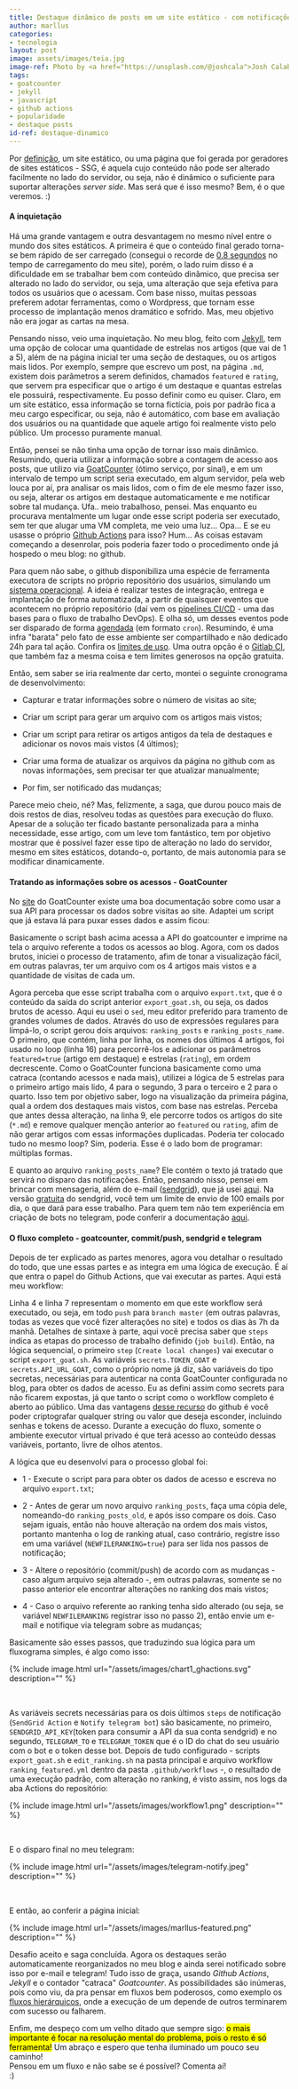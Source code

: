 ```yaml
---
title: Destaque dinâmico de posts em um site estático - com notificações por e-mail e telegram
author: marllus
categories:
- tecnologia
layout: post
image: assets/images/teia.jpg
image-ref: Photo by <a href="https://unsplash.com/@joshcala">Josh Calabrese</a>
tags:
- goatcounter
- jekyll
- javascript
- github actions
- popularidade
- destaque posts
id-ref: destaque-dinamico
---
```


Por [definição](https://en.wikipedia.org/wiki/Static_web_page), um site estático, ou uma página que foi gerada por geradores de sites estáticos - SSG, é aquela cujo conteúdo não pode ser alterado facilmente no lado do servidor, ou seja, não é dinâmico o suficiente para suportar alterações *server side*. Mas será que é isso mesmo? Bem, é o que veremos. :)

#### A inquietação

Há uma grande vantagem e outra desvantagem no mesmo nível entre o mundo dos sites estáticos. A primeira é que o conteúdo final gerado torna-se bem rápido de ser carregado (consegui o recorde de [0.8 segundos](https://www.webpagetest.org/result/210531_AiDcA2_db665fc676bb41970c884837e3492bd8/) no tempo de carregamento do meu site), porém, o lado ruim disso é a dificuldade em se trabalhar bem com conteúdo dinâmico, que precisa ser alterado no lado do servidor, ou seja, uma alteração que seja efetiva para todos os usuários que o acessam. Com base nisso, muitas pessoas preferem adotar ferramentas, como o Wordpress, que tornam esse processo de implantação menos dramático e sofrido. Mas, meu objetivo não era jogar as cartas na mesa.

Pensando nisso, veio uma inquietação. No meu blog, feito com [Jekyll](https://jekyllrb.com/), tem uma opção de colocar uma quantidade de estrelas nos artigos (que vai de 1 a 5), além de na página inicial ter uma seção de destaques, ou os artigos mais lidos. Por exemplo, sempre que escrevo um post, na página `.md`, existem dois parâmetros a serem definidos, chamados `featured` e `rating`, que servem pra especificar que o artigo é um destaque e quantas estrelas ele possuirá, respectivamente. Eu posso definir como eu quiser. Claro, em um site estático, essa informação se torna fictícia, pois por padrão fica a meu cargo  especificar, ou seja, não é automático, com base em avaliação dos usuários ou na quantidade que aquele artigo foi realmente visto pelo público. Um processo puramente manual.

Então, pensei se não tinha uma opção de tornar isso mais dinâmico. Resumindo, queria utilizar a informação sobre a contagem de acesso aos posts, que utilizo via [GoatCounter](https://www.goatcounter.com/) (ótimo serviço, por sinal), e em um intervalo de tempo um script seria executado, em algum servidor, pela web louca por aí, pra analisar os mais lidos, com o fim de ele mesmo fazer isso, ou seja, alterar os artigos em destaque automaticamente e me notificar sobre tal mudança. Ufa.. meio trabalhoso, pensei. Mas enquanto eu procurava mentalmente um lugar onde esse script poderia ser executado, sem ter que alugar uma VM completa, me veio uma luz... Opa... E se eu usasse o próprio [Github Actions](https://docs.github.com/pt/actions/learn-github-actions) para isso? Hum... As coisas estavam começando a desenrolar, pois poderia fazer todo o procedimento onde já hospedo o meu blog: no github. 

Para quem não sabe, o github disponibiliza uma espécie de ferramenta executora de scripts no próprio repositório dos usuários, simulando um [sistema operacional](https://github.com/actions/virtual-environments). A ideia é realizar testes de integração, entrega e implantação de forma automatizada, a partir de quaisquer eventos que acontecem no próprio repositório (daí vem os [pipelines CI/CD](https://www.redhat.com/pt-br/topics/devops/what-is-ci-cd) - uma das bases para o fluxo de trabalho DevOps). E olha só, um desses eventos pode ser disparado de forma [agendada](https://docs.github.com/pt/actions/reference/events-that-trigger-workflows#) (em formato `cron`). Resumindo, é uma infra "barata" pelo fato de esse ambiente ser compartilhado e não dedicado 24h para tal ação. Confira os [limites de uso](https://docs.github.com/pt/actions/reference/usage-limits-billing-and-administration). Uma outra opção é o [Gitlab CI](https://docs.gitlab.com/ee/ci/), que também faz a mesma coisa e tem limites generosos na opção gratuita.

Então, sem saber se iria realmente dar certo, montei o seguinte cronograma de desenvolvimento:

- Capturar e tratar informações sobre o número de visitas ao site;

- Criar um script para gerar um arquivo com os artigos mais vistos;

- Criar um script para retirar os artigos antigos da tela de destaques e adicionar os novos mais vistos (4 últimos);

- Criar uma forma de atualizar os arquivos da página no github com as novas informações, sem precisar ter que atualizar manualmente;

- Por fim, ser notificado das mudanças;

Parece meio cheio, né? Mas, felizmente, a saga, que durou pouco mais de dois restos de dias, resolveu todas as questões para execução do fluxo. Apesar de a solução ter ficado bastante personalizada para a minha necessidade, esse artigo, com um leve tom fantástico, tem por objetivo mostrar que é possível fazer esse tipo de alteração no lado do servidor, mesmo em sites estáticos, dotando-o, portanto, de mais autonomia para se modificar dinamicamente.

#### Tratando as informações sobre os acessos - GoatCounter

No [site](https://www.goatcounter.com/code/api) do GoatCounter existe uma boa documentação sobre como usar a sua API para processar os dados sobre visitas ao site. Adaptei um script que já estava lá para puxar esses dados e assim ficou:

<script src="https://gist.github.com/marlluslustosa/d2df55799c05cb838fbd3a79bc4a2401.js"></script>

Basicamente o script bash acima acessa a API do goatcounter e imprime na tela o arquivo referente a todos os acessos ao blog. Agora, com os dados brutos, iniciei o processo de tratamento, afim de tonar a visualização fácil, em outras palavras, ter um arquivo com os 4 artigos mais vistos e a quantidade de visitas de cada um.

<script src="https://gist.github.com/marlluslustosa/84d615ad0e702f1085a5262b69016431.js"></script>

Agora perceba que esse script trabalha com o arquivo `export.txt`, que é o conteúdo da saída do script anterior `export_goat.sh`, ou seja, os dados brutos de acesso. Aqui eu usei o `sed`, meu editor preferido para tramento de grandes volumes de dados. Através do uso de expressões regulares para limpá-lo, o script gerou dois arquivos: `ranking_posts` e `ranking_posts_name`. O primeiro, que contém, linha por linha, os nomes dos últimos 4 artigos, foi usado no loop (linha 16) para percorrê-los e adicionar os parâmetros `featured=true` (artigo em destaque) e estrelas (`rating`), em ordem decrescente. Como o GoatCounter funciona basicamente como uma catraca (contando acessos e nada mais), utilizei a lógica de 5 estrelas para o primeiro artigo mais lido, 4 para o segundo, 3 para o terceiro e 2 para o quarto. Isso tem por objetivo saber, logo na visualização da primeira página, qual a ordem dos destaques mais vistos, com base nas estrelas. Perceba que antes dessa alteração, na linha 9,  ele percorre todos os artigos do site (`*.md`) e remove qualquer menção anterior ao `featured` ou `rating`, afim de não gerar artigos com essas informações duplicadas. Poderia ter colocado tudo no mesmo loop? Sim, poderia. Esse é o lado bom de programar: múltiplas formas.

E quanto ao arquivo `ranking_posts_name`? Ele contém o texto já tratado que servirá no disparo das notificações. Então, pensando nisso, pensei em brincar com mensageria, além do e-mail ([sendgrid](https://sendgrid.com/)), que já usei [aqui](https://marllus.com/tecnologia/2020/10/14/pipeline-watchtower.html). Na versão [gratuita](https://sendgrid.com/pricing/) do sendgrid, você tem um limite de envio de 100 emails por dia, o que dará para esse trabalho. Para quem tem não tem experiência em criação de bots no telegram, pode conferir a documentação [aqui](https://core.telegram.org/bots).

#### O fluxo completo - goatcounter, commit/push, sendgrid e telegram

Depois de ter explicado as partes menores, agora vou detalhar o resultado do todo, que une essas partes e as integra em uma lógica de execução. É aí que entra o papel do Github Actions, que vai executar as partes. Aqui está meu workflow:

<script src="https://gist.github.com/marlluslustosa/0f77d3d9927604141d1c299efdf25b87.js"></script>

Linha 4 e linha 7 representam o momento em que este workflow será executado, ou seja, em todo `push` para `branch master` (em outras palavras, todas as vezes que você fizer alterações no site) e todos os dias às 7h da manhã. Detalhes de sintaxe à parte, aqui você precisa saber que `steps` indica as etapas do processo de trabalho definido (`job build`). Então, na lógica sequencial, o primeiro `step` (`Create local changes`) vai executar o script `export_goat.sh`. As variáveis `secrets.TOKEN_GOAT` e `secrets.API_URL_GOAT`, como o próprio nome já diz, são variáveis do tipo secretas, necessárias para autenticar na conta GoatCounter configurada no blog, para obter os dados de acesso. Eu as defini assim como secrets para não ficarem expostas, já que tanto o script como o workflow completo é aberto ao público. Uma das vantagens [desse recurso](https://docs.github.com/pt/actions/reference/encrypted-secrets) do github é você poder criptografar qualquer string ou valor que deseja esconder, incluindo senhas e tokens de acesso. Durante a execução do fluxo, somente o ambiente executor virtual privado é que terá acesso ao conteúdo dessas variáveis, portanto, livre de olhos atentos.

A lógica que eu desenvolvi para o processo global foi: 

- 1 - Execute o script para para obter os dados de acesso e escreva no arquivo `export.txt`; 

- 2 - Antes de gerar um novo arquivo `ranking_posts`, faça uma cópia dele, nomeando-do `ranking_posts_old`, e após isso compare os dois. Caso sejam iguais, então não houve alteração na ordem dos mais vistos, portanto mantenha o log de ranking atual, caso contrário, registre isso em uma variável (`NEWFILERANKING=true`) para ser lida nos passos de notificação;

- 3 - Altere o repositório (commit/push) de acordo com as mudanças - caso algum arquivo seja alterado -, em outras palavras, somente se no passo anterior ele encontrar alterações no ranking dos mais vistos;

- 4 - Caso o arquivo referente ao ranking tenha sido alterado (ou seja, se variável `NEWFILERANKING` registrar isso no passo 2), então envie um e-mail e notifique via telegram sobre as mudanças;

Basicamente são esses passos, que traduzindo sua lógica para um fluxograma simples, é algo como isso:

<!--- graph TD
retire as barras antes do hífen para funcionar. coloquei somente porque o jekyll estava reconhecendo como fechamento do comentário.
criar o fluxo: https://mermaid-js.github.io/mermaid-live-editor
downloag svg file: https://jakearchibald.github.io/svgomg/ 
A[Inicia execução] \-\->|job build| B(Create local changes)
B \-\-> |se tiver alterações| M[commit/push]
B \-\-> C{ranking_posts alterado}
C \-\->|ativa| E[Telegram]
E \-\-> H[Notify telegram bot]
C \-\->|ativa| F[Email]
F \-\-> G[SendGrid Actions 
--->

 {% include image.html url="/assets/images/chart1_ghactions.svg" description="" %} 

<br>

As variáveis secrets necessárias para os dois últimos `steps` de notificação (`SendGrid Action` e `Notify telegram bot`) são basicamente, no primeiro, `SENDGRID_API_KEY`(token para consumir a API da sua conta sendgrid) e no segundo, `TELEGRAM_TO` e `TELEGRAM_TOKEN` que é o ID do chat do seu usuário com o bot e o token desse bot. Depois de tudo configurado - scripts `export_goat.sh` e `edit_ranking.sh` na pasta principal e arquivo workflow `ranking_featured.yml` dentro da pasta `.github/workflows` -, o resultado de uma execução padrão, com alteração no ranking, é visto assim, nos logs da aba Actions do repositório:

{% include image.html url="/assets/images/workflow1.png" description="" %}

<br>

E o disparo final no meu telegram:

{% include image.html url="/assets/images/telegram-notify.jpeg" description="" %}

<br>

E então, ao conferir a página inicial:

{% include image.html url="/assets/images/marllus-featured.png" description="" %}<br>

Desafio aceito e saga concluída. Agora os destaques serão automaticamente reorganizados no meu blog e ainda serei notificado sobre isso por e-mail e telegram! Tudo isso de graça, usando *Github Actions*, *Jekyll* e o contador "catraca" *Goatcounter*. As possibilidades são inúmeras, pois como viu, da pra pensar em fluxos bem poderosos, como exemplo os [fluxos hierárquicos](https://docs.github.com/pt/actions/reference/events-that-trigger-workflows#), onde a execução de um depende de outros terminarem com sucesso ou falharem. 

Enfim, me despeço com um velho ditado que sempre sigo: <mark>o mais importante é focar na resolução mental do problema, pois o resto é só ferramenta!</mark> Um abraço e espero que tenha iluminado um pouco seu caminho!<br>Pensou em um fluxo e não sabe se é possível? Comenta aí!<br>:)

